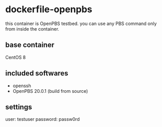 # dockerfile-openpbs
this container is OpenPBS testbed.
you can use any PBS command only from inside the container.


## base container
CentOS 8

## included softwares
- openssh
- OpenPBS 20.0.1 (build from source)

## settings
user: testuser
password: passw0rd

